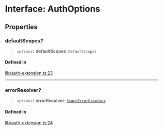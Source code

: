 # Interface: AuthOptions

## Properties

### defaultScopes?

> `optional` **defaultScopes**: `DefaultScopes`

#### Defined in

[lib/auth-extension.ts:23](https://github.com/andreisergiu98/baeta/blob/277f62f15bfdecc05d507a84e60b62e5bc08a747/packages/extension-auth/lib/auth-extension.ts#L23)

***

### errorResolver?

> `optional` **errorResolver**: [`ScopeErrorResolver`](../type-aliases/ScopeErrorResolver.md)

#### Defined in

[lib/auth-extension.ts:24](https://github.com/andreisergiu98/baeta/blob/277f62f15bfdecc05d507a84e60b62e5bc08a747/packages/extension-auth/lib/auth-extension.ts#L24)
